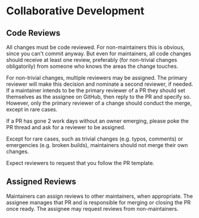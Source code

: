 # Collaborative Development

## Code Reviews

All changes must be code reviewed. For non-maintainers this is obvious, since you can't commit anyway. But even for maintainers, all code changes should receive at least one review, preferably (for non-trivial changes obligatorily) from someone who knows the areas the change touches. 

For non-trivial changes, multiple reviewers may be assigned. The primary reviewer will make this decision and nominate a second reviewer, if needed. If a maintainer intends to be the primary reviewer of a PR they should set themselves as the assignee on GitHub, then reply to the PR and specify so. However, only the primary reviewer of a change should conduct the merge, except in rare cases.

If a PR has gone 2 work days without an owner emerging, please poke the PR thread and ask for a reviewer to be assigned.

Except for rare cases, such as trivial changes (e.g. typos, comments) or emergencies (e.g. broken builds), maintainers should not merge their own changes.

Expect reviewers to request that you follow the PR template.

## Assigned Reviews

Maintainers can assign reviews to other maintainers, when appropriate. The assignee manages that PR and is responsible for merging or closing the PR once ready. The assignee may request reviews from non-maintainers.
